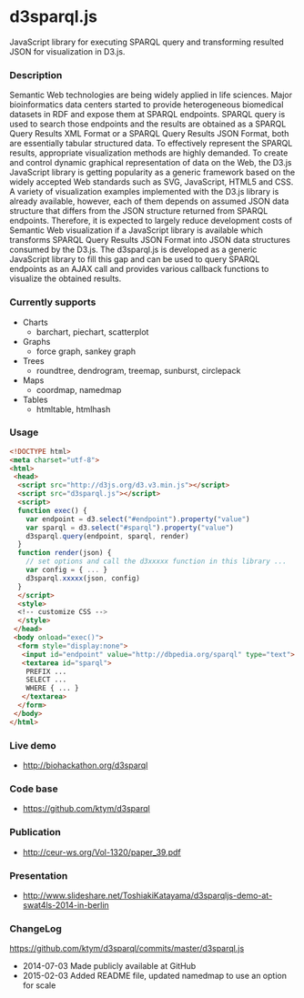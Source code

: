 d3sparql.js
===========

JavaScript library for executing SPARQL query and transforming resulted JSON for visualization in D3.js.

### Description

Semantic Web technologies are being widely applied in life sciences. Major bioinformatics data centers started to provide heterogeneous biomedical datasets in RDF and expose them at SPARQL endpoints. SPARQL query is used to search those endpoints and the results are obtained as a SPARQL Query Results XML Format or a SPARQL Query Results JSON Format, both are essentially tabular structured data. To effectively represent the SPARQL results, appropriate visualization methods are highly demanded. To create and control dynamic graphical representation of data on the Web, the D3.js JavaScript library is getting popularity as a generic framework based on the widely accepted Web standards such as SVG, JavaScript, HTML5 and CSS. A variety of visualization examples implemented with the D3.js library is already available, however, each of them depends on assumed JSON data structure that differs from the JSON structure returned from SPARQL endpoints. Therefore, it is expected to largely reduce development costs of Semantic Web visualization if a JavaScript library is available which transforms SPARQL Query Results JSON Format into JSON data structures consumed by the D3.js. The d3sparql.js is developed as a generic JavaScript library to fill this gap and can be used to query SPARQL endpoints as an AJAX call and provides various callback functions to visualize the obtained results.

### Currently supports

* Charts
  * barchart, piechart, scatterplot
* Graphs
  * force graph, sankey graph
* Trees
  * roundtree, dendrogram, treemap, sunburst, circlepack
* Maps
  * coordmap, namedmap
* Tables
  * htmltable, htmlhash

### Usage

```html
<!DOCTYPE html>
<meta charset="utf-8">
<html>
 <head>
  <script src="http://d3js.org/d3.v3.min.js"></script>
  <script src="d3sparql.js"></script>
  <script>
  function exec() {
    var endpoint = d3.select("#endpoint").property("value")
    var sparql = d3.select("#sparql").property("value")
    d3sparql.query(endpoint, sparql, render)
  }
  function render(json) {
    // set options and call the d3xxxxx function in this library ...
    var config = { ... }
    d3sparql.xxxxx(json, config)
  }
  </script>
  <style>
  <!-- customize CSS -->
  </style>
 </head>
 <body onload="exec()">
  <form style="display:none">
   <input id="endpoint" value="http://dbpedia.org/sparql" type="text">
   <textarea id="sparql">
    PREFIX ...
    SELECT ...
    WHERE { ... }
   </textarea>
  </form>
 </body>
</html>
```

### Live demo

* http://biohackathon.org/d3sparql

### Code base

* https://github.com/ktym/d3sparql

### Publication

* http://ceur-ws.org/Vol-1320/paper_39.pdf

### Presentation

* http://www.slideshare.net/ToshiakiKatayama/d3sparqljs-demo-at-swat4ls-2014-in-berlin

### ChangeLog

https://github.com/ktym/d3sparql/commits/master/d3sparql.js

* 2014-07-03 Made publicly available at GitHub
* 2015-02-03 Added README file, updated namedmap to use an option for scale


